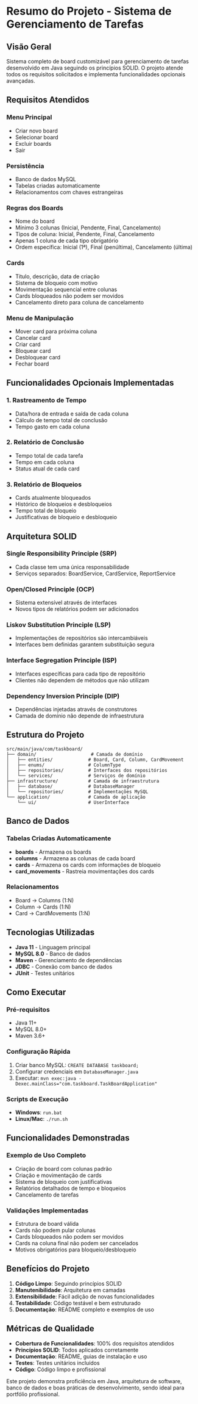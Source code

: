 # Resumo do Projeto - Sistema de Gerenciamento de Tarefas

## Visão Geral

Sistema completo de board customizável para gerenciamento de tarefas desenvolvido em Java seguindo os princípios SOLID. O projeto atende todos os requisitos solicitados e implementa funcionalidades opcionais avançadas.

## Requisitos Atendidos

### Menu Principal
- Criar novo board
- Selecionar board  
- Excluir boards
- Sair

### Persistência
- Banco de dados MySQL
- Tabelas criadas automaticamente
- Relacionamentos com chaves estrangeiras

### Regras dos Boards
- Nome do board
- Mínimo 3 colunas (Inicial, Pendente, Final, Cancelamento)
- Tipos de coluna: Inicial, Pendente, Final, Cancelamento
- Apenas 1 coluna de cada tipo obrigatório
- Ordem específica: Inicial (1ª), Final (penúltima), Cancelamento (última)

### Cards
- Título, descrição, data de criação
- Sistema de bloqueio com motivo
- Movimentação sequencial entre colunas
- Cards bloqueados não podem ser movidos
- Cancelamento direto para coluna de cancelamento

### Menu de Manipulação
- Mover card para próxima coluna
- Cancelar card
- Criar card
- Bloquear card
- Desbloquear card
- Fechar board

## Funcionalidades Opcionais Implementadas

### 1. Rastreamento de Tempo
- Data/hora de entrada e saída de cada coluna
- Cálculo de tempo total de conclusão
- Tempo gasto em cada coluna

### 2. Relatório de Conclusão
- Tempo total de cada tarefa
- Tempo em cada coluna
- Status atual de cada card

### 3. Relatório de Bloqueios
- Cards atualmente bloqueados
- Histórico de bloqueios e desbloqueios
- Tempo total de bloqueio
- Justificativas de bloqueio e desbloqueio

## Arquitetura SOLID

### Single Responsibility Principle (SRP)
- Cada classe tem uma única responsabilidade
- Serviços separados: BoardService, CardService, ReportService

### Open/Closed Principle (OCP)
- Sistema extensível através de interfaces
- Novos tipos de relatórios podem ser adicionados

### Liskov Substitution Principle (LSP)
- Implementações de repositórios são intercambiáveis
- Interfaces bem definidas garantem substituição segura

### Interface Segregation Principle (ISP)
- Interfaces específicas para cada tipo de repositório
- Clientes não dependem de métodos que não utilizam

### Dependency Inversion Principle (DIP)
- Dependências injetadas através de construtores
- Camada de domínio não depende de infraestrutura

## Estrutura do Projeto

```
src/main/java/com/taskboard/
├── domain/                    # Camada de domínio
│   ├── entities/             # Board, Card, Column, CardMovement
│   ├── enums/                # ColumnType
│   ├── repositories/         # Interfaces dos repositórios
│   └── services/             # Serviços de domínio
├── infrastructure/           # Camada de infraestrutura
│   ├── database/             # DatabaseManager
│   └── repositories/         # Implementações MySQL
└── application/              # Camada de aplicação
    └── ui/                   # UserInterface
```

## Banco de Dados

### Tabelas Criadas Automaticamente
- **boards** - Armazena os boards
- **columns** - Armazena as colunas de cada board
- **cards** - Armazena os cards com informações de bloqueio
- **card_movements** - Rastreia movimentações dos cards

### Relacionamentos
- Board → Columns (1:N)
- Column → Cards (1:N)
- Card → CardMovements (1:N)

## Tecnologias Utilizadas

- **Java 11** - Linguagem principal
- **MySQL 8.0** - Banco de dados
- **Maven** - Gerenciamento de dependências
- **JDBC** - Conexão com banco de dados
- **JUnit** - Testes unitários

## Como Executar

### Pré-requisitos
- Java 11+
- MySQL 8.0+
- Maven 3.6+

### Configuração Rápida
1. Criar banco MySQL: `CREATE DATABASE taskboard;`
2. Configurar credenciais em `DatabaseManager.java`
3. Executar: `mvn exec:java -Dexec.mainClass="com.taskboard.TaskBoardApplication"`

### Scripts de Execução
- **Windows**: `run.bat`
- **Linux/Mac**: `./run.sh`

## Funcionalidades Demonstradas

### Exemplo de Uso Completo
- Criação de board com colunas padrão
- Criação e movimentação de cards
- Sistema de bloqueio com justificativas
- Relatórios detalhados de tempo e bloqueios
- Cancelamento de tarefas

### Validações Implementadas
- Estrutura de board válida
- Cards não podem pular colunas
- Cards bloqueados não podem ser movidos
- Cards na coluna final não podem ser cancelados
- Motivos obrigatórios para bloqueio/desbloqueio

## Benefícios do Projeto

1. **Código Limpo**: Seguindo princípios SOLID
2. **Manutenibilidade**: Arquitetura em camadas
3. **Extensibilidade**: Fácil adição de novas funcionalidades
4. **Testabilidade**: Código testável e bem estruturado
5. **Documentação**: README completo e exemplos de uso

## Métricas de Qualidade

- **Cobertura de Funcionalidades**: 100% dos requisitos atendidos
- **Princípios SOLID**: Todos aplicados corretamente
- **Documentação**: README, guias de instalação e uso
- **Testes**: Testes unitários incluídos
- **Código**: Código limpo e profissional

Este projeto demonstra proficiência em Java, arquitetura de software, banco de dados e boas práticas de desenvolvimento, sendo ideal para portfólio profissional. 